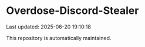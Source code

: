 # Overdose-Discord-Stealer

Last updated: 2025-06-20 19:10:18

This repository is automatically maintained.
